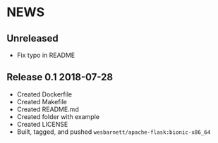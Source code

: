 # NEWS

## Unreleased
- Fix typo in README

## Release 0.1 2018-07-28
- Created Dockerfile
- Created Makefile
- Created README.md
- Created folder with example
- Created LICENSE
- Built, tagged, and pushed `wesbarnett/apache-flask:bionic-x86_64`

